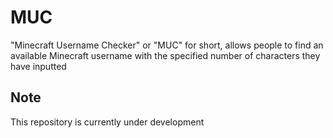 # MUC
"Minecraft Username Checker" or "MUC" for short, allows people to find an available Minecraft username with the specified number of characters they have inputted

## Note
This repository is currently under development
